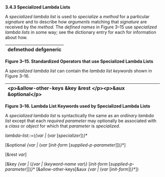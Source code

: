 **3.4.3 Specialized Lambda Lists** 

A *specialized lambda list* is used to *specialize* a *method* for a particular *signature* and to describe how *arguments* matching that *signature* are received by the *method*. The *defined names* in Figure 3–15 use *specialized lambda lists* in some way; see the dictionary entry for each for information about how. 

|**defmethod defgeneric**|
| :- |


**Figure 3–15. Standardized Operators that use Specialized Lambda Lists** 

A *specialized lambda list* can contain the *lambda list keywords* shown in Figure 3–16. 

|\<p\>**&allow-other-keys &key &rest** \</p\>\<p\>**&aux &optional**\</p\>|
| :- |


**Figure 3–16. Lambda List Keywords used by Specialized Lambda Lists** 

A *specialized lambda list* is syntactically the same as an *ordinary lambda list* except that each *required parameter* may optionally be associated with a *class* or *object* for which that *parameter* is *specialized*. 

*lambda-list::*=(*\{var |* (*var* [*specializer*])*\}*\* 

[&optional *\{var |* (*var* [*init-form* [*supplied-p-parameter*]])*\}*\*] 

[&rest *var*] 

[&key *\{var |* (*\{var |* (*keyword-name var*)*\}* [*init-form* [*supplied-p-parameter*]])*\}*\* [&allow-other-keys[&aux *\{var |* (*var* [*init-form*])*\}*\*])  



